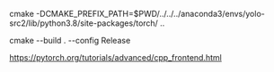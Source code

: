 cmake -DCMAKE_PREFIX_PATH=$PWD/../../../anaconda3/envs/yolo-src2/lib/python3.8/site-packages/torch/ ..

cmake --build . --config Release

https://pytorch.org/tutorials/advanced/cpp_frontend.html